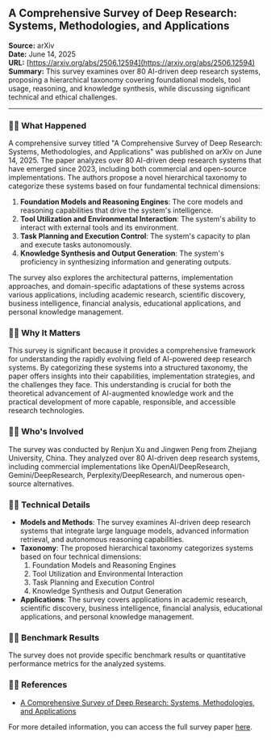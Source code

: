 ## A Comprehensive Survey of Deep Research: Systems, Methodologies, and Applications

**Source:** arXiv  
**Date:** June 14, 2025  
**URL:** [https://arxiv.org/abs/2506.12594](https://arxiv.org/abs/2506.12594)  
**Summary:** This survey examines over 80 AI-driven deep research systems, proposing a hierarchical taxonomy covering foundational models, tool usage, reasoning, and knowledge synthesis, while discussing significant technical and ethical challenges.

---

###  What Happened

A comprehensive survey titled "A Comprehensive Survey of Deep Research: Systems, Methodologies, and Applications" was published on arXiv on June 14, 2025. The paper analyzes over 80 AI-driven deep research systems that have emerged since 2023, including both commercial and open-source implementations. The authors propose a novel hierarchical taxonomy to categorize these systems based on four fundamental technical dimensions:

1. **Foundation Models and Reasoning Engines**: The core models and reasoning capabilities that drive the system's intelligence.
2. **Tool Utilization and Environmental Interaction**: The system's ability to interact with external tools and its environment.
3. **Task Planning and Execution Control**: The system's capacity to plan and execute tasks autonomously.
4. **Knowledge Synthesis and Output Generation**: The system's proficiency in synthesizing information and generating outputs.

The survey also explores the architectural patterns, implementation approaches, and domain-specific adaptations of these systems across various applications, including academic research, scientific discovery, business intelligence, financial analysis, educational applications, and personal knowledge management.

###  Why It Matters

This survey is significant because it provides a comprehensive framework for understanding the rapidly evolving field of AI-powered deep research systems. By categorizing these systems into a structured taxonomy, the paper offers insights into their capabilities, implementation strategies, and the challenges they face. This understanding is crucial for both the theoretical advancement of AI-augmented knowledge work and the practical development of more capable, responsible, and accessible research technologies.

###  Who's Involved

The survey was conducted by Renjun Xu and Jingwen Peng from Zhejiang University, China. They analyzed over 80 AI-driven deep research systems, including commercial implementations like OpenAI/DeepResearch, Gemini/DeepResearch, Perplexity/DeepResearch, and numerous open-source alternatives.

###  Technical Details

- **Models and Methods**: The survey examines AI-driven deep research systems that integrate large language models, advanced information retrieval, and autonomous reasoning capabilities.
- **Taxonomy**: The proposed hierarchical taxonomy categorizes systems based on four technical dimensions:
  1. Foundation Models and Reasoning Engines
  2. Tool Utilization and Environmental Interaction
  3. Task Planning and Execution Control
  4. Knowledge Synthesis and Output Generation
- **Applications**: The survey covers applications in academic research, scientific discovery, business intelligence, financial analysis, educational applications, and personal knowledge management.

###  Benchmark Results

The survey does not provide specific benchmark results or quantitative performance metrics for the analyzed systems.

###  References

- [A Comprehensive Survey of Deep Research: Systems, Methodologies, and Applications](https://arxiv.org/pdf/2506.12594.pdf)

For more detailed information, you can access the full survey paper [here](https://arxiv.org/pdf/2506.12594.pdf).